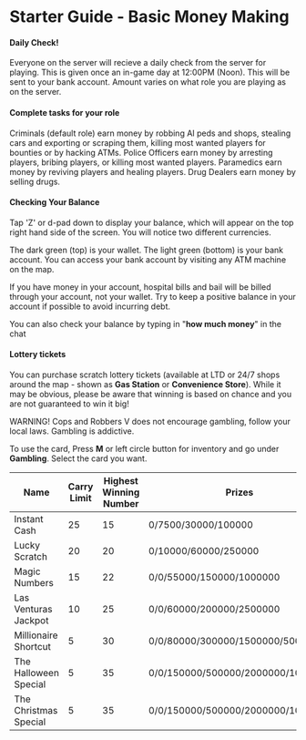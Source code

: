 # Starter Guide - Basic Money Making

#### Daily Check!

Everyone on the server will recieve a daily check from the server for playing. This is given once an in-game day at 12:00PM (Noon). This will be sent to your bank account. Amount varies on what role you are playing as on the server.

#### Complete tasks for your role

Criminals (default role) earn money by robbing AI peds and shops, stealing cars and exporting or scraping them, killing most wanted players for bounties or by hacking ATMs. Police Officers earn money by arresting players, bribing players, or killing most wanted players. Paramedics earn money by reviving players and healing players. Drug Dealers earn money by selling drugs.

#### Checking Your Balance
Tap 'Z' or d-pad down to display your balance, which will appear on the top right hand side of the screen. You will notice two different currencies.

The dark green (top) is your wallet. The light green (bottom) is your bank account. You can access your bank account by visiting any ATM machine on the map.

If you have money in your account, hospital bills and bail will be billed through your account, not your wallet. Try to keep a positive balance in your account if possible to avoid incurring debt.

You can also check your balance by typing in "**how much money**" in the chat

#### Lottery tickets

You can purchase scratch lottery tickets (available at LTD or 24/7 shops around the map - shown as **Gas Station** or **Convenience Store**). While it may be obvious, please be aware that winning is based on chance and you are not guaranteed to win it big!

WARNING! Cops and Robbers V does not encourage gambling, follow your local laws. Gambling is addictive.

To use the card, Press **M** or left circle button for inventory and go under **Gambling**. Select the card you want.

| Name                  | Carry Limit | Highest Winning Number | Prizes                            |
|-----------------------|-------------|------------------------|-----------------------------------|
| Instant Cash          | 25          | 15                     | 0/7500/30000/100000               |
| Lucky Scratch         | 20          | 20                     | 0/10000/60000/250000              |
| Magic Numbers         | 15          | 22                     | 0/0/55000/150000/1000000          |
| Las Venturas Jackpot  | 10          | 25                     | 0/0/60000/200000/2500000          |
| Millionaire Shortcut  | 5           | 30                     | 0/0/80000/300000/1500000/5000000  |
| The Halloween Special | 5           | 35                     | 0/0/150000/500000/2000000/1000000 |
| The Christmas Special | 5           | 35                     | 0/0/150000/500000/2000000/1000000 |